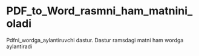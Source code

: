 # PDF_to_Word_rasmni_ham_matnini_oladi
Pdfni_wordga_aylantiruvchi dastur. Dastur ramsdagi matni ham wordga aylantiradi
